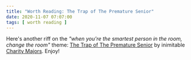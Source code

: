 ```yaml
---
title: "Worth Reading: The Trap of The Premature Senior"
date: 2020-11-07 07:07:00
tags: [ worth reading ]
---
```

Here's another riff on the _"when you're the smartest person in the room, change the room"_ theme: [The Trap of The Premature Senior](https://charity.wtf/2020/11/01/questionable-advice-the-trap-of-the-premature-senior/) by inimitable [Charity Majors](https://twitter.com/mipsytipsy). Enjoy!
